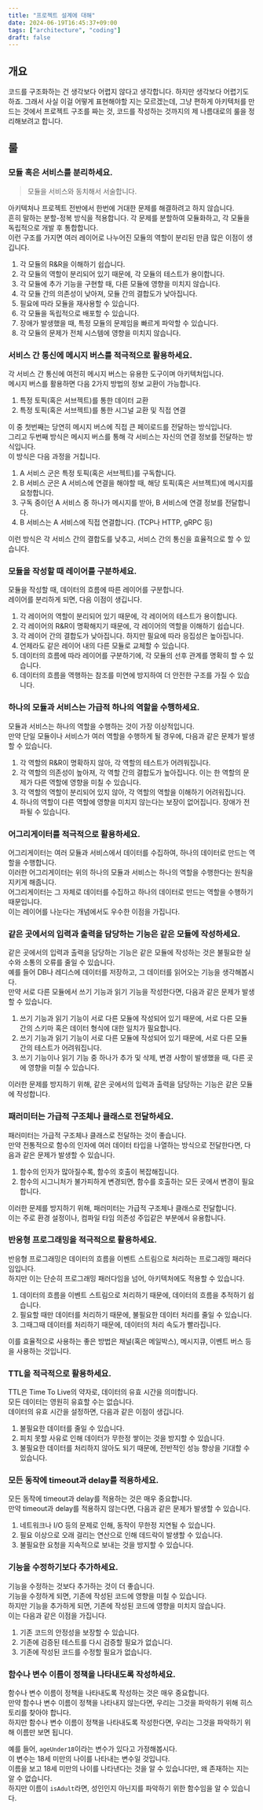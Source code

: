 ```yaml
---
title: "프로젝트 설계에 대해"
date: 2024-06-19T16:45:37+09:00
tags: ["architecture", "coding"]
draft: false
---
```


## 개요

코드를 구조화하는 건 생각보다 어렵지 않다고 생각합니다. 하지만 생각보다 어렵기도 하죠. 그래서 사실 이걸 어떻게 표현해야할 지는 모르겠는데, 그냥 편하게 아키텍처를 만드는 것에서 프로젝트 구조를 짜는 것, 코드를 작성하는 것까지의 제 나름대로의 룰을 정리해보려고 합니다.

## 룰

### 모듈 혹은 서비스를 분리하세요.

> 모듈을 서비스와 동치해서 서술합니다.

아키텍처나 프로젝트 전반에서 한번에 거대한 문제를 해결하려고 하지 않습니다.  
흔히 말하는 분할-정복 방식을 적용합니다. 각 문제를 분할하여 모듈화하고, 각 모듈을 독립적으로 개발 후 통합합니다.  
이런 구조를 가지면 여러 레이어로 나누어진 모듈의 역할이 분리된 만큼 많은 이점이 생깁니다.

1. 각 모듈의 R&R을 이해하기 쉽습니다.
2. 각 모듈의 역할이 분리되어 있기 때문에, 각 모듈의 테스트가 용이합니다.
3. 각 모듈에 추가 기능을 구현할 때, 다른 모듈에 영향을 미치지 않습니다.
4. 각 모듈 간의 의존성이 낮아져, 모듈 간의 결합도가 낮아집니다.
5. 필요에 따라 모듈을 재사용할 수 있습니다.
6. 각 모듈을 독립적으로 배포할 수 있습니다.
7. 장애가 발생했을 때, 특정 모듈의 문제임을 빠르게 파악할 수 있습니다.
8. 각 모듈의 문제가 전체 시스템에 영향을 미치지 않습니다.

### 서비스 간 통신에 메시지 버스를 적극적으로 활용하세요.

각 서비스 간 통신에 여전히 메시지 버스는 유용한 도구이며 아키텍처입니다.    
메시지 버스를 활용하면 다음 2가지 방법의 정보 교환이 가능합니다.

1. 특정 토픽(혹은 서브젝트)를 통한 데이터 교환
2. 특정 토픽(혹은 서브젝트)를 통한 시그널 교환 및 직접 연결

이 중 첫번째는 당연히 메시지 버스에 직접 큰 페이로드를 전달하는 방식입니다.  
그리고 두번째 방식은 메시지 버스를 통해 각 서비스는 자신의 연결 정보를 전달하는 방식입니다.  
이 방식은 다음 과정을 거칩니다.

1. A 서비스 군은 특정 토픽(혹은 서브젝트)를 구독합니다.
2. B 서비스 군은 A 서비스에 연결을 해야할 때, 해당 토픽(혹은 서브젝트)에 메시지를 요청합니다.
3. 구독 중이던 A 서비스 중 하나가 메시지를 받아, B 서비스에 연결 정보를 전달합니다.
4. B 서비스는 A 서비스에 직접 연결합니다. (TCP나 HTTP, gRPC 등)

이런 방식은 각 서비스 간의 결합도를 낮추고, 서비스 간의 통신을 효율적으로 할 수 있습니다.

### 모듈을 작성할 때 레이어를 구분하세요.

모듈을 작성할 때, 데이터의 흐름에 따른 레이어를 구분합니다.  
레이어를 분리하게 되면, 다음 이점이 생깁니다.

1. 각 레이어의 역할이 분리되어 있기 때문에, 각 레이어의 테스트가 용이합니다.
2. 각 레이어의 R&R이 명확해지기 때문에, 각 레이어의 역할을 이해하기 쉽습니다.
3. 각 레이어 간의 결합도가 낮아집니다. 하지만 필요에 따라 응집성은 높아집니다.
4. 언제라도 같은 레이어 내의 다른 모듈로 교체할 수 있습니다.
5. 데이터의 흐름에 따라 레이어를 구분하기에, 각 모듈의 선후 관계를 명확히 할 수 있습니다.
6. 데이터의 흐름을 역행하는 참조를 미연에 방지하여 더 안전한 구조를 가질 수 있습니다.

### 하나의 모듈과 서비스는 가급적 하나의 역할을 수행하세요.

모듈과 서비스는 하나의 역할을 수행하는 것이 가장 이상적입니다.  
만약 단일 모듈이나 서비스가 여러 역할을 수행하게 될 경우에, 다음과 같은 문제가 발생할 수 있습니다.

1. 각 역할의 R&R이 명확하지 않아, 각 역할의 테스트가 어려워집니다.
2. 각 역할의 의존성이 높아져, 각 역할 간의 결합도가 높아집니다. 이는 한 역할의 문제가 다른 역할에 영향을 미칠 수 있습니다.
3. 각 역할의 역할이 분리되어 있지 않아, 각 역할의 역할을 이해하기 어려워집니다.
4. 하나의 역할이 다른 역할에 영향을 미치지 않는다는 보장이 없어집니다. 장애가 전파될 수 있습니다.

### 어그리게이터를 적극적으로 활용하세요.

어그리게이터는 여러 모듈과 서비스에서 데이터를 수집하여, 하나의 데이터로 만드는 역할을 수행합니다.  
이러한 어그리게이터는 위의 하나의 모듈과 서비스는 하나의 역할을 수행한다는 원칙을 지키게 해줍니다.  
어그리게이터는 그 자체로 데이터를 수집하고 하나의 데이터로 만드는 역할을 수행하기 때문입니다.  
이는 레이어를 나눈다는 개념에서도 우수한 이점을 가집니다.

### 같은 곳에서의 입력과 출력을 담당하는 기능은 같은 모듈에 작성하세요.

같은 곳에서의 입력과 출력을 담당하는 기능은 같은 모듈에 작성하는 것은 불필요한 실수와 소통의 오류를 줄일 수 있습니다.  
예를 들어 DB나 레디스에 데이터를 저장하고, 그 데이터를 읽어오는 기능을 생각해봅시다.  
만약 서로 다른 모듈에서 쓰기 기능과 읽기 기능을 작성한다면, 다음과 같은 문제가 발생할 수 있습니다.

1. 쓰기 기능과 읽기 기능이 서로 다른 모듈에 작성되어 있기 때문에, 서로 다른 모듈 간의 스키마 혹은 데이터 형식에 대한 일치가 필요합니다.
2. 쓰기 기능과 읽기 기능이 서로 다른 모듈에 작성되어 있기 때문에, 서로 다른 모듈 간의 테스트가 어려워집니다.
3. 쓰기 기능이나 읽기 기능 중 하나가 추가 및 삭제, 변경 사항이 발생했을 때, 다른 곳에 영향을 미칠 수 있습니다.

이러한 문제를 방지하기 위해, 같은 곳에서의 입력과 출력을 담당하는 기능은 같은 모듈에 작성합니다.

### 패러미터는 가급적 구조체나 클래스로 전달하세요.

패러미터는 가급적 구조체나 클래스로 전달하는 것이 좋습니다.  
만약 전통적으로 함수의 인자에 여러 데이터 타입을 나열하는 방식으로 전달한다면, 다음과 같은 문제가 발생할 수 있습니다.

1. 함수의 인자가 많아질수록, 함수의 호출이 복잡해집니다.
2. 함수의 시그니처가 불가피하게 변경되면, 함수를 호출하는 모든 곳에서 변경이 필요합니다.

이러한 문제를 방지하기 위해, 패러미터는 가급적 구조체나 클래스로 전달합니다.  
이는 주로 환경 설정이나, 컴파일 타임 의존성 주입같은 부분에서 유용합니다.

### 반응형 프로그래밍을 적극적으로 활용하세요.

반응형 프로그래밍은 데이터의 흐름을 이벤트 스트림으로 처리하는 프로그래밍 패러다임입니다.  
하지만 이는 단순히 프로그래밍 패러다임을 넘어, 아키텍처에도 적용할 수 있습니다.

1. 데이터의 흐름을 이벤트 스트림으로 처리하기 때문에, 데이터의 흐름을 추적하기 쉽습니다.
2. 필요할 때만 데이터를 처리하기 때문에, 불필요한 데이터 처리를 줄일 수 있습니다.
3. 그때그때 데이터를 처리하기 때문에, 데이터의 처리 속도가 빨라집니다.

이를 효율적으로 사용하는 좋은 방법은 채널(혹은 메일박스), 메시지큐, 이벤트 버스 등을 사용하는 것입니다.

### TTL을 적극적으로 활용하세요.

TTL은 Time To Live의 약자로, 데이터의 유효 시간을 의미합니다.  
모든 데이터는 영원히 유효할 수는 없습니다.  
데이터의 유효 시간을 설정하면, 다음과 같은 이점이 생깁니다.

1. 불필요한 데이터를 줄일 수 있습니다.
2. 피치 못할 사유로 인해 데이터가 무한정 쌓이는 것을 방지할 수 있습니다.
3. 불필요한 데이터를 처리하지 않아도 되기 때문에, 전반적인 성능 향상을 기대할 수 있습니다.

### 모든 동작에 timeout과 delay를 적용하세요.

모든 동작에 timeout과 delay를 적용하는 것은 매우 중요합니다.  
만약 timeout과 delay를 적용하지 않는다면, 다음과 같은 문제가 발생할 수 있습니다.

1. 네트워크나 I/O 등의 문제로 인해, 동작이 무한정 지연될 수 있습니다.
2. 필요 이상으로 오래 걸리는 연산으로 인해 데드락이 발생할 수 있습니다.
3. 불필요한 요청을 지속적으로 보내는 것을 방지할 수 있습니다.

### 기능을 수정하기보다 추가하세요.

기능을 수정하는 것보다 추가하는 것이 더 좋습니다.  
기능을 수정하게 되면, 기존에 작성된 코드에 영향을 미칠 수 있습니다.  
하지만 기능을 추가하게 되면, 기존에 작성된 코드에 영향을 미치지 않습니다.  
이는 다음과 같은 이점을 가집니다.

1. 기존 코드의 안정성을 보장할 수 있습니다.
2. 기존에 검증된 테스트를 다시 검증할 필요가 없습니다.
3. 기존에 작성된 코드를 수정할 필요가 없습니다.
   
### 함수나 변수 이름이 정책을 나타내도록 작성하세요.

함수나 변수 이름이 정책을 나타내도록 작성하는 것은 매우 중요합니다.  
만약 함수나 변수 이름이 정책을 나타내지 않는다면, 우리는 그것을 파악하기 위해 히스토리를 찾아야 합니다.  
하지만 함수나 변수 이름이 정책을 나타내도록 작성한다면, 우리는 그것을 파악하기 위해 이름만 보면 됩니다.

예를 들어, `ageUnder18`이라는 변수가 있다고 가정해봅시다.  
이 변수는 18세 미만의 나이를 나타내는 변수일 것입니다.  
이름을 보고 18세 미만의 나이를 나타낸다는 것을 알 수 있습니다만, 왜 존재하는 지는 알 수 없습니다.  
하지만 이름이 `isAdult`라면, 성인인지 아닌지를 파악하기 위한 함수임을 알 수 있습니다.

